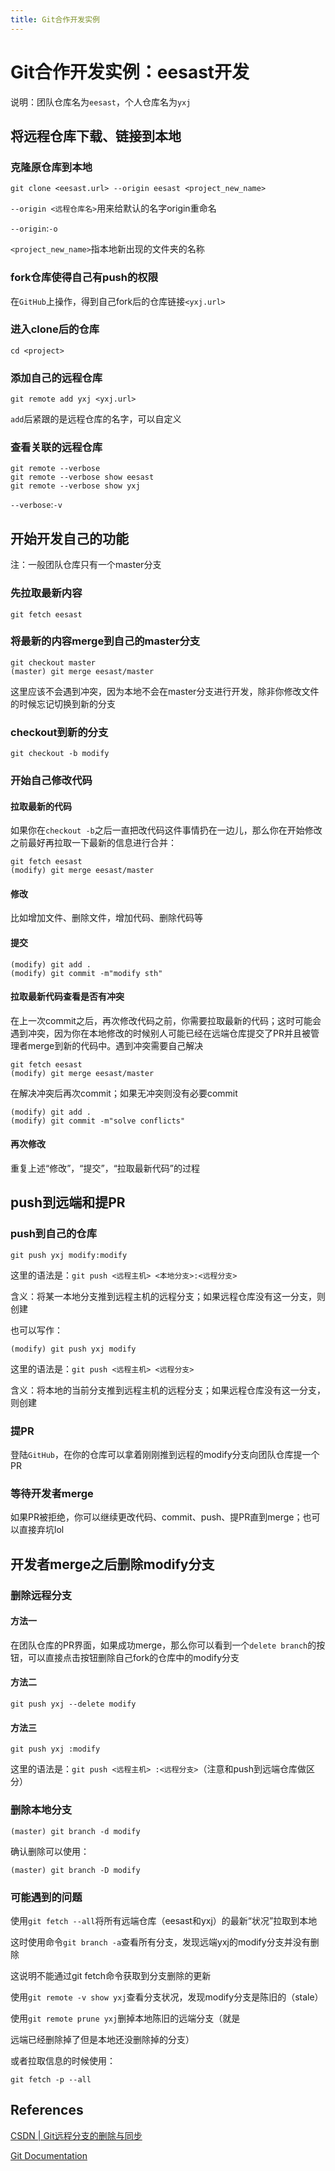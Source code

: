 ```yaml
---
title: Git合作开发实例
---
```


# Git合作开发实例：eesast开发

说明：团队仓库名为`eesast`，个人仓库名为`yxj`

## 将远程仓库下载、链接到本地

### 克隆原仓库到本地

```shell
git clone <eesast.url> --origin eesast <project_new_name>
```

`--origin <远程仓库名>`用来给默认的名字origin重命名

`--origin`:`-o`

`<project_new_name>`指本地新出现的文件夹的名称

### fork仓库使得自己有push的权限

在`GitHub`上操作，得到自己fork后的仓库链接`<yxj.url>`

### 进入clone后的仓库


```shell
cd <project>
```

### 添加自己的远程仓库


```shell
git remote add yxj <yxj.url>
```

`add`后紧跟的是远程仓库的名字，可以自定义

### 查看关联的远程仓库

```shell
git remote --verbose
git remote --verbose show eesast
git remote --verbose show yxj
```

`--verbose`:`-v`

## 开始开发自己的功能

注：一般团队仓库只有一个master分支

### 先拉取最新内容

```shell
git fetch eesast
```

### 将最新的内容merge到自己的master分支

```shell
git checkout master
(master) git merge eesast/master
```

这里应该不会遇到冲突，因为本地不会在master分支进行开发，除非你修改文件的时候忘记切换到新的分支

### checkout到新的分支

```shell
git checkout -b modify
```

### 开始自己修改代码

#### 拉取最新的代码

如果你在`checkout -b`之后一直把改代码这件事情扔在一边儿，那么你在开始修改之前最好再拉取一下最新的信息进行合并：

```shell
git fetch eesast
(modify) git merge eesast/master
```

#### 修改

比如增加文件、删除文件，增加代码、删除代码等

#### 提交

```shell
(modify) git add .
(modify) git commit -m"modify sth"
```

#### 拉取最新代码查看是否有冲突

在上一次commit之后，再次修改代码之前，你需要拉取最新的代码；这时可能会遇到冲突，因为你在本地修改的时候别人可能已经在远端仓库提交了PR并且被管理者merge到新的代码中。遇到冲突需要自己解决

```shell
git fetch eesast
(modify) git merge eesast/master
```

在解决冲突后再次commit；如果无冲突则没有必要commit

```shell
(modify) git add .
(modify) git commit -m"solve conflicts"
```

#### 再次修改

重复上述“修改”，“提交”，“拉取最新代码”的过程

## push到远端和提PR

### push到自己的仓库

```shell
git push yxj modify:modify
```

这里的语法是：`git push <远程主机> <本地分支>:<远程分支>`

含义：将某一本地分支推到远程主机的远程分支；如果远程仓库没有这一分支，则创建

也可以写作：

```shell
(modify) git push yxj modify
```

这里的语法是：`git push <远程主机> <远程分支>`

含义：将本地的当前分支推到远程主机的远程分支；如果远程仓库没有这一分支，则创建

### 提PR

登陆`GitHub`，在你的仓库可以拿着刚刚推到远程的modify分支向团队仓库提一个PR

### 等待开发者merge

如果PR被拒绝，你可以继续更改代码、commit、push、提PR直到merge；也可以直接弃坑lol

## 开发者merge之后删除modify分支

### 删除远程分支

#### 方法一

在团队仓库的PR界面，如果成功merge，那么你可以看到一个`delete branch`的按钮，可以直接点击按钮删除自己fork的仓库中的modify分支

#### 方法二

```shell
git push yxj --delete modify
```

#### 方法三

```shell
git push yxj :modify
```
这里的语法是：`git push <远程主机> :<远程分支>`（注意和push到远端仓库做区分）

### 删除本地分支

```shell
(master) git branch -d modify
```

确认删除可以使用：

```shell
(master) git branch -D modify
```

### 可能遇到的问题

使用`git fetch --all`将所有远端仓库（eesast和yxj）的最新“状况”拉取到本地

这时使用命令`git branch -a`查看所有分支，发现远端yxj的modify分支并没有删除

这说明不能通过git fetch命令获取到分支删除的更新

使用`git remote -v show yxj`查看分支状况，发现modify分支是陈旧的（stale）

使用`git remote prune yxj`删掉本地陈旧的远端分支（就是

远端已经删除掉了但是本地还没删除掉的分支）

或者拉取信息的时候使用：

```shell
git fetch -p --all
```

## References

[CSDN | Git远程分支的删除与同步](https://blog.csdn.net/dta0502/article/details/90214417)

[Git Documentation](https://git-scm.com/docs)

